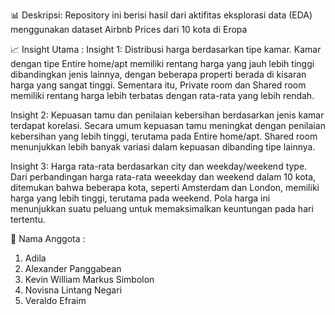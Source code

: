 📊 Deskripsi: 
Repository ini berisi hasil dari aktifitas eksplorasi data (EDA) menggunakan dataset Airbnb Prices dari 10 kota di Eropa 

📈 Insight Utama : 
Insight 1: Distribusi harga berdasarkan tipe kamar. Kamar dengan tipe Entire home/apt memiliki rentang harga yang jauh lebih tinggi dibandingkan jenis lainnya, dengan beberapa properti berada di kisaran harga yang sangat tinggi. Sementara itu, Private room dan Shared room memiliki rentang harga lebih terbatas dengan rata-rata yang lebih rendah.

Insight 2: Kepuasan tamu dan penilaian kebersihan berdasarkan jenis kamar terdapat korelasi. Secara umum kepuasan tamu meningkat dengan penilaian kebersihan yang lebih tinggi, terutama pada Entire home/apt. Shared room menunjukkan lebih banyak variasi dalam kepuasan dibanding tipe lainnya.

Insight 3: Harga rata-rata berdasarkan city dan weekday/weekend type. Dari perbandingan harga rata-rata weeekday dan weekend dalam 10 kota, ditemukan bahwa beberapa kota, seperti Amsterdam dan London, memiliki harga yang lebih tinggi, terutama pada weekend. Pola harga ini menunjukkan suatu peluang untuk memaksimalkan keuntungan pada hari tertentu.


🚀 Nama Anggota : 
1. Adila
2. Alexander Panggabean
3. Kevin William Markus Simbolon
4. Novisna Lintang Negari
5. Veraldo Efraim
